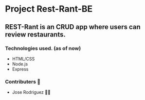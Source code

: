 # Project Rest-Rant-BE
## REST-Rant is an CRUD app where users can review restaurants.

### Technologies used. (as of now)
- HTML/CSS
- Node.js
- Express

### Contributers :test_tube:
- Jose Rodriguez :man_scientist:

